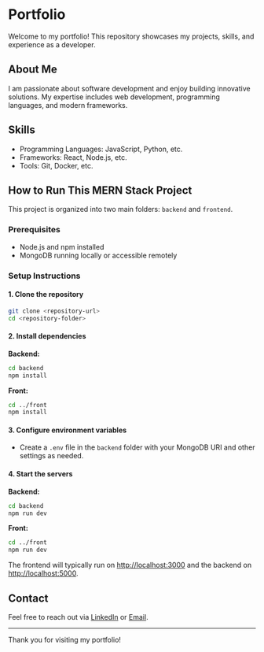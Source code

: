 # Portfolio

Welcome to my portfolio! This repository showcases my projects, skills, and experience as a developer.

## About Me

I am passionate about software development and enjoy building innovative solutions. My expertise includes web development, programming languages, and modern frameworks.


## Skills

- Programming Languages: JavaScript, Python, etc.
- Frameworks: React, Node.js, etc.
- Tools: Git, Docker, etc.

## How to Run This MERN Stack Project

This project is organized into two main folders: `backend` and `frontend`.

### Prerequisites

- Node.js and npm installed
- MongoDB running locally or accessible remotely

### Setup Instructions

#### 1. Clone the repository

```bash
git clone <repository-url>
cd <repository-folder>
```

#### 2. Install dependencies

**Backend:**
```bash
cd backend
npm install
```

**Front:**
```bash
cd ../front
npm install
```

#### 3. Configure environment variables

- Create a `.env` file in the `backend` folder with your MongoDB URI and other settings as needed.

#### 4. Start the servers

**Backend:**
```bash
cd backend
npm run dev
```

**Front:**
```bash
cd ../front
npm run dev
```

The frontend will typically run on [http://localhost:3000](http://localhost:3000) and the backend on [http://localhost:5000](http://localhost:5000).

## Contact

Feel free to reach out via [LinkedIn](#) or [Email](mailto:your.email@example.com).

---

Thank you for visiting my portfolio!
